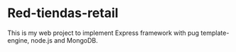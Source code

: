 # Red-tiendas-retail

This is my web project to implement Express framework with pug template-engine, node.js and MongoDB.
